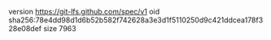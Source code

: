 version https://git-lfs.github.com/spec/v1
oid sha256:78e4dd98d1d6b52b582f742628a3e3d1f5110250d9c421ddcea178f328e08def
size 7963
